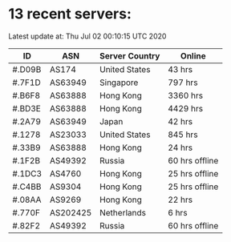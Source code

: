 # 13 recent servers:

Latest update at: Thu Jul 02 00:10:15 UTC 2020

| ID | ASN | Server Country | Online |
| -- | --- | -------------- | ------ |
| #.D09B | AS174 | United States | 43 hrs |
| #.7F1D | AS63949 | Singapore | 797 hrs |
| #.B6F8 | AS63888 | Hong Kong | 3360 hrs |
| #.BD3E | AS63888 | Hong Kong | 4429 hrs |
| #.2A79 | AS63949 | Japan | 42 hrs |
| #.1278 | AS23033 | United States | 845 hrs |
| #.33B9 | AS63888 | Hong Kong | 24 hrs |
| #.1F2B | AS49392 | Russia | 60 hrs offline |
| #.1DC3 | AS4760 | Hong Kong | 25 hrs offline |
| #.C4BB | AS9304 | Hong Kong | 25 hrs offline |
| #.08AA | AS9269 | Hong Kong | 22 hrs |
| #.770F | AS202425 | Netherlands | 6 hrs |
| #.82F2 | AS49392 | Russia | 60 hrs offline |

